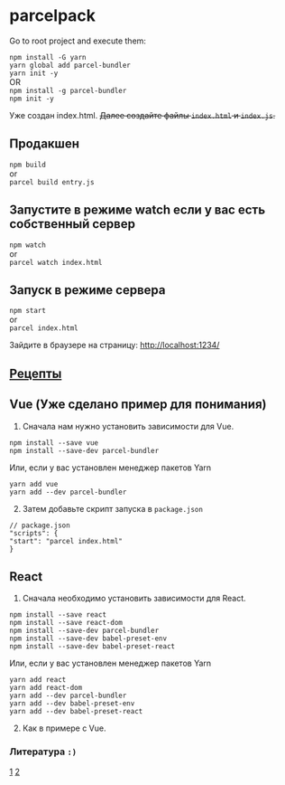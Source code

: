 # parcelpack

Go to root project and execute them:

`npm install -G yarn`  
`yarn global add parcel-bundler`  
`yarn init -y`  
OR  
`npm install -g parcel-bundler`  
`npm init -y`  

Уже создан index.html.
~~Далее создайте файлы `index.html` и `index.js`.~~

## Продакшен

`npm build`  
 or  
`parcel build entry.js`

## Запустите в режиме watch если у вас есть собственный сервер

`npm watch`  
or  
`parcel watch index.html`

## Запуск в режиме сервера

`npm start`  
or  
`parcel index.html`

Зайдите в браузере на страницу: [http://localhost:1234/](http://localhost:1234/)

## [Рецепты](https://ru.parceljs.org/recipes.html)

## Vue (Уже сделано пример для понимания)

1. Сначала нам нужно установить зависимости для Vue.

`npm install --save vue`  
`npm install --save-dev parcel-bundler`  

Или, если у вас установлен менеджер пакетов Yarn

`yarn add vue`  
`yarn add --dev parcel-bundler`  

2. Затем добавьте скрипт запуска в `package.json`

`// package.json`  
`"scripts": {`  
  `"start": "parcel index.html"`  
`}`  

## React

1. Сначала необходимо установить зависимости для React.

`npm install --save react`  
`npm install --save react-dom`  
`npm install --save-dev parcel-bundler`  
`npm install --save-dev babel-preset-env`  
`npm install --save-dev babel-preset-react`  

Или, если у вас установлен менеджер пакетов Yarn

`yarn add react`  
`yarn add react-dom`  
`yarn add --dev parcel-bundler`  
`yarn add --dev babel-preset-env`  
`yarn add --dev babel-preset-react`  

2. Как в примере с Vue.

### Литература `:)`

[1](https://ru.parceljs.org/getting_started.html)
[2](https://jonathanmh.com/using-vue-js-with-parcel-js-tutorial/?unapproved=656572&moderation-hash=f8050d6c158a440bbd6a7c929c428520#comment-656572)
